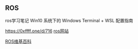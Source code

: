 ## ROS
ros学习笔记
Win10 系统下的 Windows Terminal + WSL 配置指南

https://0xffff.one/d/716
[ros网站](https://www.ros.org/)

[ROS维基百科](https://wiki.ros.org/cn)

